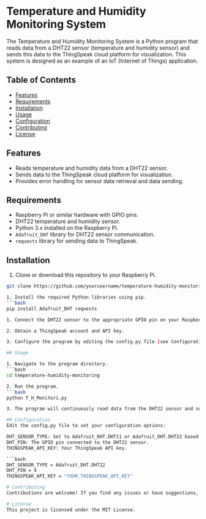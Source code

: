 # Temperature and Humidity Monitoring System

The Temperature and Humidity Monitoring System is a Python program that reads data from a DHT22 sensor (temperature and humidity sensor) and sends this data to the ThingSpeak cloud platform for visualization. This system is designed as an example of an IoT (Internet of Things) application.

## Table of Contents

- [Features](#features)
- [Requirements](#requirements)
- [Installation](#installation)
- [Usage](#usage)
- [Configuration](#configuration)
- [Contributing](#contributing)
- [License](#license)

## Features

- Reads temperature and humidity data from a DHT22 sensor.
- Sends data to the ThingSpeak cloud platform for visualization.
- Provides error handling for sensor data retrieval and data sending.

## Requirements

- Raspberry Pi or similar hardware with GPIO pins.
- DHT22 temperature and humidity sensor.
- Python 3.x installed on the Raspberry Pi.
- `Adafruit_DHT` library for DHT22 sensor communication.
- `requests` library for sending data to ThingSpeak.

## Installation

1. Clone or download this repository to your Raspberry Pi.

```bash
git clone https://github.com/yourusername/temperature-humidity-monitoring.git

1. Install the required Python libraries using pip.
```bash
pip install Adafruit_DHT requests

1. Connect the DHT22 sensor to the appropriate GPIO pin on your Raspberry Pi.

2. Obtain a ThingSpeak account and API key.

3. Configure the program by editing the config.py file (see Configuration).

## Usage

1. Navigate to the program directory.
```bash
cd temperature-humidity-monitoring

2. Run the program.
```bash
python T_H_Monitori.py

3. The program will continuously read data from the DHT22 sensor and send it to ThingSpeak for visualization.

## Configuration
Edit the config.py file to set your configuration options:

DHT_SENSOR_TYPE: Set to Adafruit_DHT.DHT11 or Adafruit_DHT.DHT22 based on your sensor type.
DHT_PIN: The GPIO pin connected to the DHT22 sensor.
THINGSPEAK_API_KEY: Your ThingSpeak API key.

```bash
DHT_SENSOR_TYPE = Adafruit_DHT.DHT22
DHT_PIN = 4
THINGSPEAK_API_KEY = "YOUR_THINGSPEAK_API_KEY"

# Contributing
Contributions are welcome! If you find any issues or have suggestions, feel free to create an issue or a pull request in this repository.

# License
This project is licensed under the MIT License.